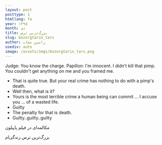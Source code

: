 ```yaml
---
layout: post
posttype: 1
htmllang: fa
year: ۱۳۹۵
month: دی
title: بزرگ‌ترین ترس 
slug: bozorgtarin_tars
author: رامین مجاب
usediv: auto
image: /assets/imgs/bozorgtarin_tars.png
--- 
```


Judge: You know the charge.
Papillon: I'm innocent. I didn’t kill that pimp. You couldn't get anything on me and you framed me.
- That is quite true. But your real crime has nothing to do with a pimp's death. 
- Well then, what is it?	
-  Yours is the most terrible crime a human being can commit ... I accuse you ... of a wasted life.
- Guilty
- The penalty for that is death.
- Guilty..guilty..guilty

مکالمه‌ای در فیلم پاپیلون

بزرگ‌ترین ترس زندگی‌ام
